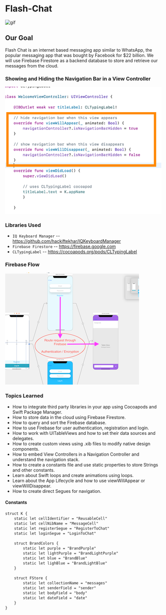 

# Flash-Chat

![gif](https://github.com/kawgh1/Flash-Chat-iOS13/blob/master/chatapp.gif?raw=true)

## Our Goal


Flash Chat is an internet based messaging app similar to WhatsApp, the popular messaging app that was bought by Facebook for $22 billion. We will use  Firebase Firestore as a backend database to store and retrieve our messages from the cloud. 

### Showing and Hiding the Navigation Bar in a View Controller

![hideshow](https://raw.githubusercontent.com/kawgh1/Flash-Chat-iOS13/master/hideShowNavBar.png)


### Libraries Used

- `IQ Keyboard Manager` -- https://github.com/hackiftekhar/IQKeyboardManager
- `Firebase Firestore` -- https://firebase.google.com
- `CLTypingLabel` -- https://cocoapods.org/pods/CLTypingLabel

### Firebase Flow

![firebase](https://raw.githubusercontent.com/kawgh1/Flash-Chat-iOS13/master/Firebase%20Authentication1.png)

### Topics Learned

* How to integrate third party libraries in your app using Cocoapods and Swift Package Manager.
* How to store data in the cloud using Firebase Firestore.
* How to query and sort the Firebase database.
* How to use Firebase for user authentication, registration and login.
* How to work with UITableViews and how to set their data sources and delegates.
* How to create custom views using .xib files to modify native design components.
* How to embed View Controllers in a Navigation Controller and understand the navigation stack.
* How to create a constants file and use static properties to store Strings and other constants.
* Learn about Swift loops and create animations using loops.
* Learn about the App Lifecycle and how to use viewWillAppear or viewWillDisappear.
* How to create direct Segues for navigation.


#### Constants
```
struct K {
    static let cellIdentifier = "ReusableCell"
    static let cellNibName = "MessageCell"
    static let registerSegue = "RegisterToChat"
    static let loginSegue = "LoginToChat"
    
    struct BrandColors {
        static let purple = "BrandPurple"
        static let lightPurple = "BrandLightPurple"
        static let blue = "BrandBlue"
        static let lighBlue = "BrandLightBlue"
    }
    
    struct FStore {
        static let collectionName = "messages"
        static let senderField = "sender"
        static let bodyField = "body"
        static let dateField = "date"
    }
}

```
